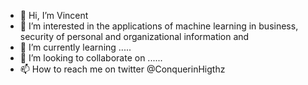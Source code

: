 - 👋 Hi, I’m Vincent
- 👀 I’m interested in the applications of machine learning in business, security of personal and organizational information and 
- 🌱 I’m currently learning .....
- 💞️ I’m looking to collaborate on ......
- 📫 How to reach me on twitter @ConquerinHigthz

<!---
nerdoutlook/nerdoutlook is a ✨ special ✨ repository because its `README.md` (this file) appears on your GitHub profile.
You can click the Preview link to take a look at your changes.
--->
